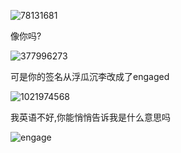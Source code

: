 ![78131681](http://ovt2bylq8.bkt.clouddn.com/78131681.jpg)

像你吗?

![377996273](http://ovt2bylq8.bkt.clouddn.com/377996273.jpg)

可是你的签名从浮瓜沉李改成了engaged

![1021974568](http://ovt2bylq8.bkt.clouddn.com/1021974568.jpg)

我英语不好,你能悄悄告诉我是什么意思吗

![engage](http://ovt2bylq8.bkt.clouddn.com/engage.png)